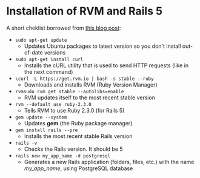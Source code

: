 # Installation of RVM and Rails 5

A short cheklist borrowed from [this blog post](http://railsapps.github.io/installrubyonrails-ubuntu.html):

- `sudo apt-get update`
  - Updates Ubuntu packages to latest version so you don't install out-of-date versions
- `sudo apt-get install curl`
  - Installs the cURL utility that is used to send HTTP requests (like in the next command)
- `\curl -L https://get.rvm.io | bash -s stable --ruby`
  - Downloads and installs RVM (Ruby Version Manager)
- `rvmsudo rvm get stable --autolibs=enable`
  - RVM updates itself to the most recent stable version
- `rvm --default use ruby-2.3.0`
  - Tells RVM to use Ruby 2.3.0 (for Rails 5)
- `gem update --system`
  - Updates **gem** (the Ruby package manager)
- `gem install rails --pre`
  - Installs the most recent stable Rails version
- `rails -v`
  - Checks the Rails version. It should be 5
- `rails new my_app_name -d postgresql`
  - Generates a new Rails application (folders, files, etc.) with the name *my_app_name*, using PostgreSQL database